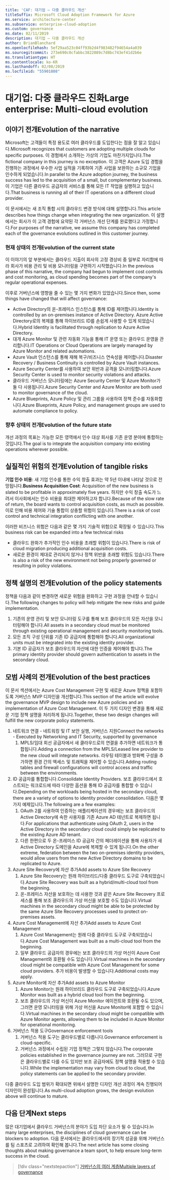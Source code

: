 ```yaml
---
title: 'CAF: 대기업 – 다중 클라우드 개선'
titleSuffix: Microsoft Cloud Adoption Framework for Azure
ms.service: architecture-center
ms.subservice: enterprise-cloud-adoption
ms.custom: governance
ms.date: 02/11/2019
description: 대기업 – 다중 클라우드 개선
author: BrianBlanchard
ms.openlocfilehash: 5ef29aa523c04ff93b2d4f983482f94654a4a039
ms.sourcegitcommit: 273e690c0cfabbc3822089c7d8bc743ef41d2b6e
ms.translationtype: HT
ms.contentlocale: ko-KR
ms.lasthandoff: 02/08/2019
ms.locfileid: "55901808"
---
```

# <a name="large-enterprise-multi-cloud-evolution"></a><span data-ttu-id="a2dfc-103">대기업: 다중 클라우드 진화</span><span class="sxs-lookup"><span data-stu-id="a2dfc-103">Large enterprise: Multi-cloud evolution</span></span>

## <a name="evolution-of-the-narrative"></a><span data-ttu-id="a2dfc-104">이야기 전개</span><span class="sxs-lookup"><span data-stu-id="a2dfc-104">Evolution of the narrative</span></span>

<span data-ttu-id="a2dfc-105">Microsoft는 고객들이 특정 용도로 여러 클라우드를 도입한다는 점을 잘 알고 있습니다.</span><span class="sxs-lookup"><span data-stu-id="a2dfc-105">Microsoft recognizes that customers are adopting multiple clouds for specific purposes.</span></span> <span data-ttu-id="a2dfc-106">이 경험에서 소개하는 가상의 기업도 마찬가지입니다.</span><span class="sxs-lookup"><span data-stu-id="a2dfc-106">The fictional company in this journey is no exception.</span></span> <span data-ttu-id="a2dfc-107">이 고객은 Azure 도입 경험을 진행하는 과정에서 우수한 사업 실적을 기록하여 기존 사업을 보완하는 소규모 기업을 인수하게 되었습니다.</span><span class="sxs-lookup"><span data-stu-id="a2dfc-107">In parallel to the Azure adoption journey, the business success has led to the acquisition of a small, but complementary business.</span></span> <span data-ttu-id="a2dfc-108">이 기업은 다른 클라우드 공급자의 서비스를 통해 모든 IT 작업을 실행하고 있습니다.</span><span class="sxs-lookup"><span data-stu-id="a2dfc-108">That business is running all of their IT operations on a different cloud provider.</span></span>

<span data-ttu-id="a2dfc-109">이 문서에서는 새 조직 통합 시의 클라우드 변경 방식에 대해 설명합니다.</span><span class="sxs-lookup"><span data-stu-id="a2dfc-109">This article describes how things change when integrating the new organization.</span></span> <span data-ttu-id="a2dfc-110">이 설명에서는 회사가 이 고객 경험에 요약된 각 거버넌스 개선 단계를 완료했다고 가정합니다.</span><span class="sxs-lookup"><span data-stu-id="a2dfc-110">For purposes of the narrative, we assume this company has completed each of the governance evolutions outlined in this customer journey.</span></span>

### <a name="evolution-of-the-current-state"></a><span data-ttu-id="a2dfc-111">현재 상태의 전개</span><span class="sxs-lookup"><span data-stu-id="a2dfc-111">Evolution of the current state</span></span>

<span data-ttu-id="a2dfc-112">이 이야기의 앞 부분에서는 클라우드 지출이 회사의 고정 경상비 중 일부로 자리함에 따라 회사가 비용 관리 및 비용 모니터링을 구현하기 시작했습니다.</span><span class="sxs-lookup"><span data-stu-id="a2dfc-112">In the previous phase of this narrative, the company had begun to implement cost controls and cost monitoring, as cloud spending becomes part of the company's regular operational expenses.</span></span>

<span data-ttu-id="a2dfc-113">이후로 거버넌스에 영향을 줄 수 있는 몇 가지 변화가 있었습니다.</span><span class="sxs-lookup"><span data-stu-id="a2dfc-113">Since then, some things have changed that will affect governance:</span></span>

- <span data-ttu-id="a2dfc-114">Active Directory의 온-프레미스 인스턴스를 통해 ID를 제어합니다.</span><span class="sxs-lookup"><span data-stu-id="a2dfc-114">Identity is controlled by an on-premises instance of Active Directory.</span></span> <span data-ttu-id="a2dfc-115">Azure Active Directory로의 복제를 통해 하이브리드 ID를 손쉽게 사용할 수 있게 되었습니다.</span><span class="sxs-lookup"><span data-stu-id="a2dfc-115">Hybrid Identity is facilitated through replication to Azure Active Directory.</span></span>
- <span data-ttu-id="a2dfc-116">대개 Azure Monitor 및 관련 자동화 기능을 통해 IT 운영 또는 클라우드 운영을 관리합니다.</span><span class="sxs-lookup"><span data-stu-id="a2dfc-116">IT Operations or Cloud Operations are largely managed by Azure Monitor and related automations.</span></span>
- <span data-ttu-id="a2dfc-117">Azure Vault 인스턴스를 통해 재해 복구/비즈니스 연속성을 제어합니다.</span><span class="sxs-lookup"><span data-stu-id="a2dfc-117">Disaster Recovery / Business Continuity is controlled by Azure Vault instances.</span></span>
- <span data-ttu-id="a2dfc-118">Azure Security Center를 사용하여 보안 위반과 공격을 모니터링합니다.</span><span class="sxs-lookup"><span data-stu-id="a2dfc-118">Azure Security Center is used to monitor security violations and attacks.</span></span>
- <span data-ttu-id="a2dfc-119">클라우드 거버넌스 모니터링에는 Azure Security Center 및 Azure Monitor가 둘 다 사용됩니다.</span><span class="sxs-lookup"><span data-stu-id="a2dfc-119">Azure Security Center and Azure Monitor are both used to monitor governance of the cloud.</span></span>
- <span data-ttu-id="a2dfc-120">Azure Blueprints, Azure Policy 및 관리 그룹을 사용하여 정책 준수를 자동화합니다.</span><span class="sxs-lookup"><span data-stu-id="a2dfc-120">Azure Blueprints, Azure Policy, and management groups are used to automate compliance to policy.</span></span>

### <a name="evolution-of-the-future-state"></a><span data-ttu-id="a2dfc-121">향후 상태의 전개</span><span class="sxs-lookup"><span data-stu-id="a2dfc-121">Evolution of the future state</span></span>

<span data-ttu-id="a2dfc-122">개선 과정의 목표는 가능한 모든 영역에서 인수 대상 회사를 기존 운영 분야에 통합하는 것입니다.</span><span class="sxs-lookup"><span data-stu-id="a2dfc-122">The goal is to integrate the acquisition company into existing operations wherever possible.</span></span>

## <a name="evolution-of-tangible-risks"></a><span data-ttu-id="a2dfc-123">실질적인 위험의 전개</span><span class="sxs-lookup"><span data-stu-id="a2dfc-123">Evolution of tangible risks</span></span>

<span data-ttu-id="a2dfc-124">**기업 인수 비용**: 새 기업 인수를 통한 수익 창출 효과는 약 5년 이내에 나타날 것으로 전망됩니다.</span><span class="sxs-lookup"><span data-stu-id="a2dfc-124">**Business Acquisition Cost**: Acquisition of the new business is slated to be profitable in approximately five years.</span></span> <span data-ttu-id="a2dfc-125">하지만 수익 창출 속도가 느려서 이사회에서는 인수 비용을 최대한 제어하고자 합니다.</span><span class="sxs-lookup"><span data-stu-id="a2dfc-125">Because of the slow rate of return, the board wants to control acquisition costs, as much as possible.</span></span> <span data-ttu-id="a2dfc-126">이로 인해 비용 제어와 기술 통합이 상충할 위험이 있습니다.</span><span class="sxs-lookup"><span data-stu-id="a2dfc-126">There is a risk of cost control and technical integration conflicting with one another.</span></span>

<span data-ttu-id="a2dfc-127">이러한 비즈니스 위험은 다음과 같은 몇 가지 기술적 위험으로 확장될 수 있습니다.</span><span class="sxs-lookup"><span data-stu-id="a2dfc-127">This business risk can be expanded into a few technical risks</span></span>

- <span data-ttu-id="a2dfc-128">클라우드 완화가 추가적인 인수 비용을 초래할 위험이 있습니다.</span><span class="sxs-lookup"><span data-stu-id="a2dfc-128">There is risk of cloud migration producing additional acquisition costs.</span></span>
- <span data-ttu-id="a2dfc-129">새로운 환경이 제대로 관리되지 않거나 정책 위반을 초래할 위험도 있습니다.</span><span class="sxs-lookup"><span data-stu-id="a2dfc-129">There is also a risk of the new environment not being properly governed or resulting in policy violations.</span></span>

## <a name="evolution-of-the-policy-statements"></a><span data-ttu-id="a2dfc-130">정책 설명의 전개</span><span class="sxs-lookup"><span data-stu-id="a2dfc-130">Evolution of the policy statements</span></span>

<span data-ttu-id="a2dfc-131">정책을 다음과 같이 변경하면 새로운 위험을 완화하고 구현 과정을 안내할 수 있습니다.</span><span class="sxs-lookup"><span data-stu-id="a2dfc-131">The following changes to policy will help mitigate the new risks and guide implementation.</span></span>

1. <span data-ttu-id="a2dfc-132">기존의 운영 관리 및 보안 모니터링 도구를 통해 보조 클라우드의 모든 자산을 모니터링해야 합니다.</span><span class="sxs-lookup"><span data-stu-id="a2dfc-132">All assets in a secondary cloud must be monitored through existing operational management and security monitoring tools.</span></span>
2. <span data-ttu-id="a2dfc-133">모든 조직 구성 단위를 기존 ID 공급자에 통합해야 합니다.</span><span class="sxs-lookup"><span data-stu-id="a2dfc-133">All organizational units must be integrated into the existing identity provider.</span></span>
3. <span data-ttu-id="a2dfc-134">기본 ID 공급자가 보조 클라우드의 자산에 대한 인증을 제어해야 합니다.</span><span class="sxs-lookup"><span data-stu-id="a2dfc-134">The primary identity provider should govern authentication to assets in the secondary cloud.</span></span>

## <a name="evolution-of-the-best-practices"></a><span data-ttu-id="a2dfc-135">모범 사례의 전개</span><span class="sxs-lookup"><span data-stu-id="a2dfc-135">Evolution of the best practices</span></span>

<span data-ttu-id="a2dfc-136">이 문서 섹션에서는 Azure Cost Management 구현 및 새로운 Azure 정책을 포함하도록 거버넌스 MVP 디자인을 개선합니다.</span><span class="sxs-lookup"><span data-stu-id="a2dfc-136">This section of the article will evolve the governance MVP design to include new Azure policies and an implementation of Azure Cost Management.</span></span> <span data-ttu-id="a2dfc-137">이 두 가지 디자인 변경을 통해 새로운 기업 정책 설명을 처리하게 됩니다.</span><span class="sxs-lookup"><span data-stu-id="a2dfc-137">Together, these two design changes will fulfill the new corporate policy statements.</span></span>

1. <span data-ttu-id="a2dfc-138">네트워크 연결 - 네트워킹 및 IT 보안 실행, 거버넌스 지원</span><span class="sxs-lookup"><span data-stu-id="a2dfc-138">Connect the networks - Executed by Networking and IT Security, supported by governance</span></span>
    1. <span data-ttu-id="a2dfc-139">MPLS/임대 회선 공급자에서 새 클라우드로의 연결을 추가하면 네트워크가 통합됩니다.</span><span class="sxs-lookup"><span data-stu-id="a2dfc-139">Adding a connection from the MPLS/Leased line provider to the new cloud will integrate networks.</span></span> <span data-ttu-id="a2dfc-140">라우팅 테이블과 방화벽 구성을 추가하면 환경 간의 액세스 및 트래픽을 제어할 수 있습니다.</span><span class="sxs-lookup"><span data-stu-id="a2dfc-140">Adding routing tables and firewall configurations will control access and traffic between the environments.</span></span>
2. <span data-ttu-id="a2dfc-141">ID 공급자를 통합합니다.</span><span class="sxs-lookup"><span data-stu-id="a2dfc-141">Consolidate Identity Providers.</span></span> <span data-ttu-id="a2dfc-142">보조 클라우드에서 호스트되는 워크로드에 따라 다양한 옵션을 통해 ID 공급자를 통합할 수 있습니다.</span><span class="sxs-lookup"><span data-stu-id="a2dfc-142">Depending on the workloads being hosted in the secondary cloud, there are a variety of options to identity provider consolidation.</span></span> <span data-ttu-id="a2dfc-143">다음은 몇 가지 예제입니다.</span><span class="sxs-lookup"><span data-stu-id="a2dfc-143">The following are a few examples:</span></span>
    1. <span data-ttu-id="a2dfc-144">OAuth 2를 사용하여 인증하는 애플리케이션의 경우에는 보조 클라우드의 Active Directory에 속한 사용자를 기존 Azure AD 테넌트로 복제하면 됩니다.</span><span class="sxs-lookup"><span data-stu-id="a2dfc-144">For applications that authenticate using OAuth 2, users in the Active Directory in the secondary cloud could simply be replicated to the existing Azure AD tenant.</span></span>
    2. <span data-ttu-id="a2dfc-145">다른 한편으로 두 온-프레미스 ID 공급자 간의 페더레이션을 통해 사용자가 새 Active Directory 도메인을 Azure에 복제할 수 있게 됩니다.</span><span class="sxs-lookup"><span data-stu-id="a2dfc-145">On the other extreme, federation between the two on-premises identity providers, would allow users from the new Active Directory domains to be replicated to Azure.</span></span>
3. <span data-ttu-id="a2dfc-146">Azure Site Recovery에 자산 추가</span><span class="sxs-lookup"><span data-stu-id="a2dfc-146">Add assets to Azure Site Recovery</span></span>
    1. <span data-ttu-id="a2dfc-147">Azure Site Recovery는 원래 하이브리드/다중 클라우드 도구로 구축되었습니다.</span><span class="sxs-lookup"><span data-stu-id="a2dfc-147">Azure Site Recovery was built as a hybrid/multi-cloud tool from the beginning.</span></span>
    2. <span data-ttu-id="a2dfc-148">온-프레미스 자산을 보호하는 데 사용한 것과 같은 Azure Site Recovery 프로세스를 통해 보조 클라우드의 가상 머신을 보호할 수도 있습니다.</span><span class="sxs-lookup"><span data-stu-id="a2dfc-148">Virtual machines in the secondary cloud might be able to be protected by the same Azure Site Recovery processes used to protect on-premises assets.</span></span>
4. <span data-ttu-id="a2dfc-149">Azure Cost Management에 자산 추가</span><span class="sxs-lookup"><span data-stu-id="a2dfc-149">Add assets to Azure Cost Management</span></span>
    1. <span data-ttu-id="a2dfc-150">Azure Cost Management는 원래 다중 클라우드 도구로 구축되었습니다.</span><span class="sxs-lookup"><span data-stu-id="a2dfc-150">Azure Cost Management was built as a multi-cloud tool from the beginning.</span></span>
    2. <span data-ttu-id="a2dfc-151">일부 클라우드 공급자의 경우에는 보조 클라우드의 가상 머신이 Azure Cost Management와 호환될 수도 있습니다.</span><span class="sxs-lookup"><span data-stu-id="a2dfc-151">Virtual machines in the secondary cloud might be compatible with Azure Cost Management for some cloud providers.</span></span> <span data-ttu-id="a2dfc-152">추가 비용이 발생할 수 있습니다.</span><span class="sxs-lookup"><span data-stu-id="a2dfc-152">Additional costs may apply.</span></span>
5. <span data-ttu-id="a2dfc-153">Azure Monitor에 자산 추가</span><span class="sxs-lookup"><span data-stu-id="a2dfc-153">Add assets to Azure Monitor</span></span>
    1. <span data-ttu-id="a2dfc-154">Azure Monitor는 원래 하이브리드 클라우드 도구로 구축되었습니다.</span><span class="sxs-lookup"><span data-stu-id="a2dfc-154">Azure Monitor was built as a hybrid cloud tool from the beginning.</span></span>
    2. <span data-ttu-id="a2dfc-155">보조 클라우드의 가상 머신이 Azure Monitor 에이전트와 호환될 수도 있으며, 그러면 운영 모니터링을 위해 가상 머신을 Azure Monitor에 포함할 수 있습니다.</span><span class="sxs-lookup"><span data-stu-id="a2dfc-155">Virtual machines in the secondary cloud might be compatible with Azure Monitor agents, allowing them to be included in Azure Monitor for operational monitoring.</span></span>
6. <span data-ttu-id="a2dfc-156">거버넌스 적용 도구</span><span class="sxs-lookup"><span data-stu-id="a2dfc-156">Governance enforcement tools</span></span>
    1. <span data-ttu-id="a2dfc-157">거버넌스 적용 도구는 클라우드별로 다릅니다.</span><span class="sxs-lookup"><span data-stu-id="a2dfc-157">Governance enforcement is cloud-specific.</span></span>
    2. <span data-ttu-id="a2dfc-158">거버넌스 과정에서 수립된 기업 정책은 그렇지 않습니다.</span><span class="sxs-lookup"><span data-stu-id="a2dfc-158">The corporate policies established in the governance journey are not.</span></span> <span data-ttu-id="a2dfc-159">그러므로 구현은 클라우드별로 다를 수도 있지만 보조 공급자에도 정책 설명을 적용할 수 있습니다.</span><span class="sxs-lookup"><span data-stu-id="a2dfc-159">While the implementation may vary from cloud to cloud, the policy statements can be applied to the secondary provider.</span></span>

<span data-ttu-id="a2dfc-160">다중 클라우드 도입 범위가 확대되면 위에서 설명한 디자인 개선 과정이 계속 진행되어 디자인이 완성됩니다.</span><span class="sxs-lookup"><span data-stu-id="a2dfc-160">As multi-cloud adoption grows, the design evolution above will continue to mature.</span></span>

## <a name="next-steps"></a><span data-ttu-id="a2dfc-161">다음 단계</span><span class="sxs-lookup"><span data-stu-id="a2dfc-161">Next steps</span></span>

<span data-ttu-id="a2dfc-162">많은 대기업에서 클라우드 거버넌스의 분야가 도입 차단 요소가 될 수 있습니다.</span><span class="sxs-lookup"><span data-stu-id="a2dfc-162">In many large enterprises, the disciplines of cloud governance can be blockers to adoption.</span></span> <span data-ttu-id="a2dfc-163">다음 문서에서는 클라우드에서의 장기적 성공을 위해 거버넌스를 팀 스포츠로 고려하여 확인해 봅니다.</span><span class="sxs-lookup"><span data-stu-id="a2dfc-163">The next article has some closing thoughts about making governance a team sport, to help ensure long-term success in the cloud.</span></span>

> [!div class="nextstepaction"]
> [<span data-ttu-id="a2dfc-164">거버넌스의 여러 계층</span><span class="sxs-lookup"><span data-stu-id="a2dfc-164">Multiple layers of governance</span></span>](./multiple-layers-of-governance.md)
